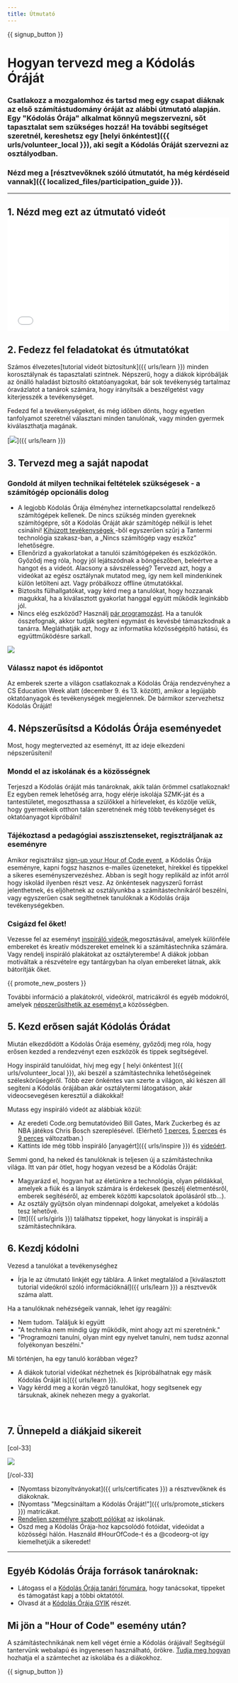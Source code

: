 ```yaml
---
title: Útmutató
---
```


{{ signup_button }}

# Hogyan tervezd meg a Kódolás Óráját

### Csatlakozz a mozgalomhoz és tartsd meg egy csapat diáknak az első számítástudomány óráját az alábbi útmutató alapján. Egy "Kódolás Órája" alkalmat könnyű megszervezni, sőt tapasztalat sem szükséges hozzá! Ha további segítséget szeretnél, kereshetsz egy [helyi önkéntest]({{ urls/volunteer_local }}), aki segít a Kódolás Óráját szervezni az osztályodban.

### Nézd meg a [résztvevőknek szóló útmutatót, ha még kérdéseid vannak]({{ localized_files/participation_guide }}).

***

## 1. Nézd meg ezt az útmutató videót <iframe width="500" height="255" src="//www.youtube.com/embed/SrnvvWDm73k" frameborder="0" allowfullscreen mark="crwd-mark"></iframe>

## 2. Fedezz fel feladatokat és útmutatókat

Számos élvezetes[tutorial videót biztosítunk]({{ urls/learn }}) minden korosztálynak és tapasztalati szintnek. Népszerű, hogy a diákok kipróbálják az önálló haladást biztosító oktatóanyagokat, bár sok tevékenység tartalmaz óravázlatot a tanárok számára, hogy irányítsák a beszélgetést vagy kiterjesszék a tevékenységet.

Fedezd fel a tevékenységeket, és még időben dönts, hogy egyetlen tanfolyamot szeretnél választani minden tanulónak, vagy minden gyermek kiválaszthatja magának.

[<img src="/images/fit-700/tutorials.png" />]({{ urls/learn }})

## 3. Tervezd meg a saját napodat

### Gondold át milyen technikai feltételek szükségesek - a számítógép opcionális dolog

- A legjobb Kódolás Órája élményhez internetkapcsolattal rendelkező számítógépek kellenek. De nincs szükség minden gyereknek számítógépre, sőt a Kódolás Óráját akár számítógép nélkül is lehet csinálni! [ Kihúzott tevékenységek ](/learn) -ből egyszerűen szűrj a Tantermi technológia szakasz-ban,  a „Nincs számítógép vagy eszköz” lehetőségre.
- Ellenőrizd a gyakorlatokat a tanulói számítógépeken és eszközökön. Győződj meg róla, hogy jól lejátszódnak a böngészőben, beleértve a hangot és a videót. Alacsony a sávszélesség? Tervezd azt, hogy a videókat az egész osztálynak mutatod meg, így nem kell mindenkinek külön letölteni azt. Vagy próbálkozz offline útmutatókkal.
- Biztosíts fülhallgatókat, vagy kérd meg a tanulókat, hogy hozzanak magukkal, ha a kiválasztott gyakorlat hanggal együtt működik leginkább jól.
- Nincs elég eszközöd? Használj [pár programozást](https://www.youtube.com/watch?v=vgkahOzFH2Q). Ha a tanulók összefognak, akkor tudják segíteni egymást és kevésbé támaszkodnak a tanárra. Megláthatják azt, hogy az informatika közösségépítő hatású, és együttműködésre sarkall.

<img src="/images/fit-350/group_ipad.jpg" />

### Válassz napot és időpontot

Az emberek szerte a világon csatlakoznak a Kódolás Órája rendezvényhez a CS Education Week alatt (december 9. és 13. között), amikor a legújabb oktatóanyagok és tevékenységek megjelennek. De bármikor szervezhetsz Kódolás Óráját!

## 4. Népszerűsítsd a Kódolás Órája eseményedet

Most, hogy megtervezted az eseményt, itt az ideje elkezdeni népszerűsíteni!

### Mondd el az iskolának és a közösségnek

Terjeszd a Kódolás óráját más tanároknak, akik talán örömmel csatlakoznak! Ez egyben remek lehetőség arra, hogy elérje iskolája SZMK-ját és a tantestületet, megoszthassa a szülőkkel a hírleveleket, és közölje velük, hogy gyermekeik otthon talán szeretnének még több tevékenységet és oktatóanyagot kipróbálni!

### Tájékoztasd a pedagógiai asszisztenseket, regisztráljanak az eseményre

Amikor regisztrálsz [sign-up your Hour of Code event](/), a Kódolás Órája eseményre, kapni fogsz hasznos e-mailes üzeneteket, hírekkel és tippekkel a sikeres eseményszervezéshez. Abban is segít hogy replikáld az infót arról hogy iskolád ilyenben részt vesz. Az önkéntesek nagyszerű forrást jelenthetnek, és eljöhetnek az osztályunkba a számítástechnikáról beszélni, vagy egyszerűen csak segíthetnek tanulóknak a Kódolás órája tevékenységekben.

### Csigázd fel őket!

Vezesse fel az eseményt [ inspiráló videók ](/promote/resources) megosztásával, amelyek különféle embereket és kreatív módszereket emelnek ki a számítástechnika számára. Vagy rendelj inspiráló plakátokat az osztályterembe! A diákok jobban motiváltak a részvételre egy tantárgyban ha olyan embereket látnak, akik bátorítják őket.

{{ promote_new_posters }}

További információ a plakátokról, videókról, matricákról és egyéb módokról, amelyek [ népszerűsíthetik az eseményt ](/promote/resources#posters) a közösségben.

## 5. Kezd erősen saját Kódolás Órádat

Miután elkezdődött a Kódolás Órája esemény, győződj meg róla, hogy erősen kezded a rendezvényt ezen eszközök és tippek segítségével.

Hogy inspiráld tanulóidat, hívj meg egy [ helyi önkéntest ]({{ urls/volunteer_local }}), aki beszél a számítástechnika lehetőségeinek széleskörűségéről. Több ezer önkéntes van szerte a világon, aki készen áll segíteni a Kódolás órájában akár osztálytermi látogatáson, akár videocsevegésen keresztül a diákokkal!

Mutass egy inspiráló videót az alábbiak közül:

- Az eredeti Code.org bemutatóvideó Bill Gates, Mark Zuckerbeg és az NBA játékos Chris Bosch szereplésével. (Elérhető [1 perces](https://www.youtube.com/watch?v=qYZF6oIZtfc), [5 perces](https://www.youtube.com/watch?v=nKIu9yen5nc) és [9 perces](https://www.youtube.com/watch?v=dU1xS07N-FA) változatban.)
- Kattints ide még több inspiráló [anyagért]({{ urls/inspire }}) és [videóért](https://www.youtube.com/playlist?list=PLzdnOPI1iJNfpD8i4Sx7U0y2MccnrNZuP).

Semmi gond, ha neked és tanulóknak is teljesen új a számítástechnika világa. Itt van pár ötlet, hogy hogyan vezesd be a Kódolás Óráját:

- Magyarázd el, hogyan hat az életünkre a technológia, olyan példákkal, amelyek a fiúk és a lányok számára is érdekesek (beszélj életmentésről, emberek segítéséről, az emberek közötti kapcsolatok ápolásáról stb...).
- Az osztály gyűjtsön olyan mindennapi dolgokat, amelyeket a kódolás tesz lehetővé.
- [Itt]({{ urls/girls }}) találhatsz tippeket, hogy lányokat is inspirálj a számítástechnikára.


## 6. Kezdj kódolni

Vezesd a tanulókat a tevékenységhez

- Írja le az útmutató linkjét egy táblára. A linket megtalálod a [kiválasztott tutorial videókról szóló információknál]({{ urls/learn }}) a résztvevők száma alatt.

Ha a tanulóknak nehézségeik vannak, lehet így reagálni:

- Nem tudom. Találjuk ki együtt
- "A technika nem mindig úgy működik, mint ahogy azt mi szeretnénk."
- "Programozni tanulni, olyan mint egy nyelvet tanulni, nem tudsz azonnal folyékonyan beszélni."

Mi történjen, ha egy tanuló korábban végez?

- A diákok tutorial videókat nézhetnek és [kipróbálhatnak egy másik Kódolás Óráját is]({{ urls/learn }}).
- Vagy kérdd meg a korán végző tanulókat, hogy segítsenek egy társuknak, akinek nehezen megy a gyakorlat.

<p style="clear:both">&nbsp;</p>

## 7. Ünnepeld a diákjaid sikereit

[col-33]

<img src="/images/fit-300/boy-certificate.jpg" />

[/col-33]

- [Nyomtass bizonyítványokat]({{ urls/certificates }}) a résztvevőknek és diákoknak.
- [Nyomtass "Megcsináltam a Kódolás Óráját!"]({{ urls/promote_stickers }}) matricákat.
- [Rendeljen személyre szabott pólókat](http://blog.code.org/post/132608499493/hour-of-code-shirts-and-more) az iskolának.
- Oszd meg a Kódolás Órája-hoz kapcsolódó fotóidat, videóidat a közösségi hálón. Használd #HourOfCode-t és a @codeorg-ot így kiemelhetjük a sikeredet!

----

## Egyéb Kódolás Órája források tanároknak:

- Látogass el a [Kódolás Órája tanári fórumára](http://forum.code.org/c/plc/hour-of-code), hogy tanácsokat, tippeket és támogatást kapj a többi oktatótól.
- Olvasd át a [Kódolás Órája GYIK](https://support.code.org/hc/en-us/categories/200147083-Hour-of-Code) részét.

## Mi jön a "Hour of Code" esemény után?

A számítástechnikának nem kell véget érnie a Kódolás órájával! Segítségül tantervünk webalapú és ingyenesen használható, örökre. [ Tudja meg hogyan ](/beyond) hozhatja el a számtechet az iskolába és a diákokhoz.

{{ signup_button }}
